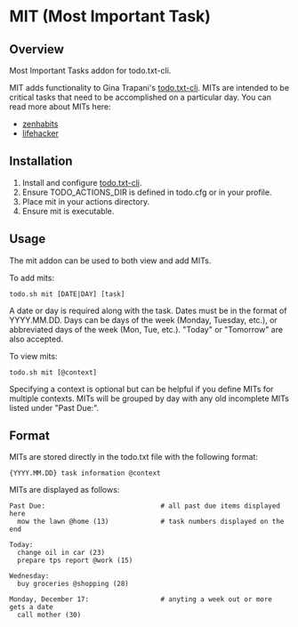 MIT (Most Important Task)
=========================

Overview
--------

Most Important Tasks addon for todo.txt-cli.

MIT adds functionality to Gina Trapani's [todo.txt-cli](https://github.com/ginatrapani/todo.txt-cli).  MITs are intended to be critical tasks that need to be accomplished on a particular day.  You can read more about MITs here:

* [zenhabits](http://zenhabits.net/purpose-your-day-most-important-task/)
* [lifehacker](http://lifehacker.com/software/top/geek-to-live--control-your-workday-187074.php)

Installation
------------

1. Install and configure [todo.txt-cli](https://github.com/ginatrapani/todo.txt-cli).
2. Ensure TODO_ACTIONS_DIR is defined in todo.cfg or in your profile.
3. Place mit in your actions directory.
4. Ensure mit is executable.

Usage
-----

The mit addon can be used to both view and add MITs.

To add mits:

    todo.sh mit [DATE|DAY] [task]

A date or day is required along with the task.  Dates must be in the format of YYYY.MM.DD.  Days can be days of the week (Monday, Tuesday, etc.), or abbreviated days of the week (Mon, Tue, etc.).  "Today" or "Tomorrow" are also accepted.

To view mits:

    todo.sh mit [@context]

Specifying a context is optional but can be helpful if you define MITs for multiple contexts.  MITs will be grouped by day with any old incomplete MITs listed under "Past Due:".

Format
------

MITs are stored directly in the todo.txt file with the following format:

    {YYYY.MM.DD} task information @context

MITs are displayed as follows:

    Past Due:                             # all past due items displayed here
      mow the lawn @home (13)             # task numbers displayed on the end

    Today:
      change oil in car (23)
      prepare tps report @work (15)

    Wednesday:
      buy groceries @shopping (28)

    Monday, December 17:                  # anyting a week out or more gets a date
      call mother (30)
